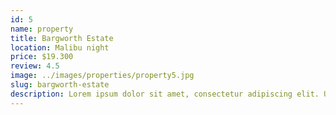 ```yaml
---
id: 5
name: property
title: Bargworth Estate
location: Malibu night
price: $19.300
review: 4.5
image: ../images/properties/property5.jpg
slug: bargworth-estate
description: Lorem ipsum dolor sit amet, consectetur adipiscing elit. Ut et pharetra libero. Cras convallis mauris nec mi fringilla maximus. Praesent libero magna, dapibus vel enim sed, pharetra bibendum lorem. Cras bibendum finibus finibus. Sed euismod non urna nec iaculis. Donec fermentum nunc eget quam efficitur, venenatis fringilla mi rhoncus. Vivamus ornare consequat elit. Praesent id pretium tellus, id sagittis nisl. Ut eget leo ut felis tempus rhoncus eget ac sem. Nunc eget tincidunt ligula. Pellentesque habitant morbi tristique senectus et netus et malesuada fames ac turpis egestas. Vestibulum nec elit tristique, aliquam risus maximus, ullamcorper diam. Cras varius, risus at posuere cursus, ante ipsum pulvinar dolor, eu molestie justo ipsum non enim. Maecenas vel felis ex. Mauris urna erat, bibendum id luctus id, feugiat vel sem.'
---
```

